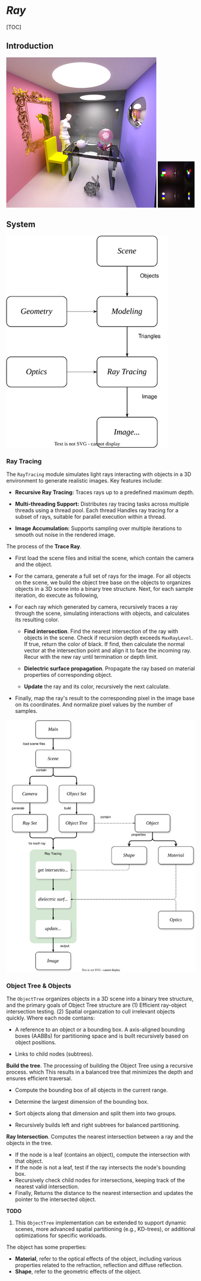 # $Ray$ 
[TOC]



## Introduction

<img src="./docs/assets/RayTracingTest.png" alt="RayTracingTest" style="zoom:50%;" />

<img src="./docs/assets/RayTracingTest_OpticalVerification.jpg" alt="RayTracingTest_OpticalVerification" style="zoom:12%;" />

## System

<img src="./docs/assets/system1.svg" alt="system1" style="zoom: 67%;" />

### Ray Tracing

The `RayTracing` module simulates light rays interacting with objects in a 3D environment to generate realistic images. Key features include:

- **Recursive Ray Tracing:** Traces rays up to a predefined maximum depth.

- **Multi-threading Support:** Distributes ray tracing tasks across multiple threads using a thread pool. Each thread Handles ray tracing for a subset of rays, suitable for parallel execution within a thread.

- **Image Accumulation:** Supports sampling over multiple iterations to smooth out noise in the rendered image.



The process of the **Trace Ray**.

- First load the scene files and initial the scene, which contain the camera and the object.
- For the camara, generate a full set of rays for the image. For all objects on the scene, we build the object tree base on the objects to organizes objects in a 3D scene into a binary tree structure. Next, for each sample iteration, do execute as following, 

- For each ray which generated by camera, recursively traces a ray through the scene, simulating interactions with objects, and calculates its resulting color.

  - **Find intersection**. Find the nearest intersection of the ray with objects in the scene. Check if recursion depth exceeds `MaxRayLevel`. If true, return the color of black. If find, then calculate the normal vector at the intersection point and align it to face the incoming ray. Recur with the new ray until termination or depth limit.

  - **Dielectric surface propagation**. Propagate the ray based on material properties of corresponding object. 
  - **Update** the ray and its color, recursively the next calculate.

- Finally, map the ray's result to the corresponding pixel in the image base on its coordinates. And normalize pixel values by the number of samples.



<img src="./docs/assets/system2.svg" alt="system2" style="zoom:67%;" />

### Object Tree & Objects

The `ObjectTree` organizes objects in a 3D scene into a binary tree structure, and the primary goals of Object Tree structure are (1)  Efficient ray-object intersection testing. (2) Spatial organization to cull irrelevant objects quickly. Where each node contains:

- A reference to an object or a bounding box. A axis-aligned bounding boxes (AABBs) for partitioning space and is built recursively based on object positions.

- Links to child nodes (subtrees).

  

**Build the tree**. The processing of building the Object Tree using a recursive process. which This results in a balanced tree that minimizes the depth and ensures efficient traversal.

- Compute the bounding box of all objects in the current range.

- Determine the largest dimension of the bounding box.

- Sort objects along that dimension and split them into two groups.

- Recursively builds left and right subtrees for balanced partitioning.

  

**Ray Intersection**. Computes the nearest intersection between a ray and the objects in the tree.

- If the node is a leaf (contains an object), compute the intersection with that object.
- If the node is not a leaf, test if the ray intersects the node's bounding box.
- Recursively check child nodes for intersections, keeping track of the nearest valid intersection.
- Finally, Returns the distance to the nearest intersection and updates the pointer to the intersected object.



**TODO**

1. This `ObjectTree` implementation can be extended to support dynamic scenes, more advanced spatial partitioning (e.g., KD-trees), or additional optimizations for specific workloads.



The object has some properties:

- **Material**, refer to the optical effects of the object, including various properties related to the refraction, reflection and diffuse reflection.
- **Shape**, refer to the geometric effects of the object.